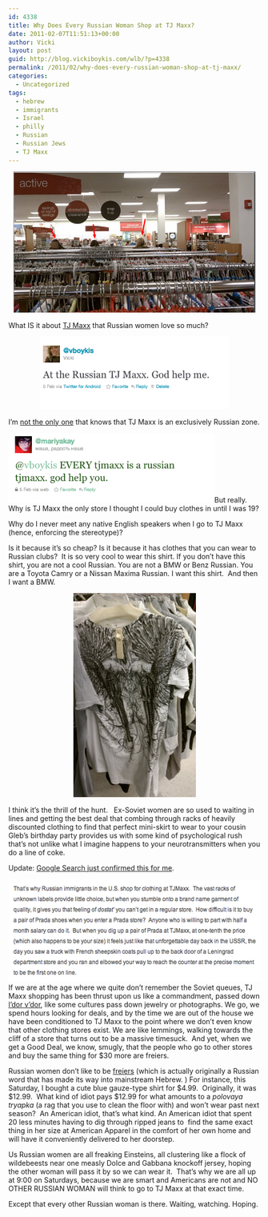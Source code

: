 ```yaml
---
id: 4338
title: Why Does Every Russian Woman Shop at TJ Maxx?
date: 2011-02-07T11:51:13+00:00
author: Vicki
layout: post
guid: http://blog.vickiboykis.com/wlb/?p=4338
permalink: /2011/02/why-does-every-russian-woman-shop-at-tj-maxx/
categories:
  - Uncategorized
tags:
  - hebrew
  - immigrants
  - Israel
  - philly
  - Russian
  - Russian Jews
  - TJ Maxx
---
```

<p style="text-align: center;">
  <a href="https://raw.githubusercontent.com/veekaybee/wlb/gh-pages/assets/images/2011/02/Screen-shot-2011-02-07-at-11.17.21-AM.png"><img class="aligncenter size-full wp-image-4342" title="Screen shot 2011-02-07 at 11.17.21 AM" src="https://raw.githubusercontent.com/veekaybee/wlb/gh-pages/assets/images/2011/02/Screen-shot-2011-02-07-at-11.17.21-AM.png" alt="" width="484" height="282" /></a>
</p>

What IS it about [TJ Maxx](http://corporette.com/2010/11/23/my-visit-to-tj-maxx-hq/) that Russian women love so much?

<p style="text-align: center;">
  <a href="https://raw.githubusercontent.com/veekaybee/wlb/gh-pages/assets/images/2011/02/Screen-shot-2011-02-07-at-11.13.45-AM.png"><img class="aligncenter size-full wp-image-4339" title="Screen shot 2011-02-07 at 11.13.45 AM" src="https://raw.githubusercontent.com/veekaybee/wlb/gh-pages/assets/images/2011/02/Screen-shot-2011-02-07-at-11.13.45-AM.png" alt="" width="378" height="145" /></a>
</p>

I&#8217;m [not the only one](http://twitter.com/#!/mariyakay) that knows that TJ Maxx is an exclusively Russian zone.

<p style="text-align: left;">
  <a href="https://raw.githubusercontent.com/veekaybee/wlb/gh-pages/assets/images/2011/02/Screen-shot-2011-02-07-at-11.14.35-AM.png"><img class="aligncenter size-full wp-image-4340" title="Screen shot 2011-02-07 at 11.14.35 AM" src="https://raw.githubusercontent.com/veekaybee/wlb/gh-pages/assets/images/2011/02/Screen-shot-2011-02-07-at-11.14.35-AM.png" alt="" width="412" height="139" /></a>But really. Why is TJ Maxx the only store I thought I could buy clothes in until I was 19?
</p>

<p style="text-align: left;">
  Why do I never meet any native English speakers when I go to TJ Maxx (hence, enforcing the stereotype)?
</p>

<p style="text-align: left;">
  Is it because it&#8217;s so cheap? Is it because it has clothes that you can wear to Russian clubs?  It is so very cool to wear this shirt. If you don&#8217;t have this shirt, you are not a cool Russian. You are not a BMW or Benz Russian. You are a Toyota Camry or a Nissan Maxima Russian. I want this shirt.  And then I want a BMW.
</p>

<p style="text-align: center;">
  <a href="https://raw.githubusercontent.com/veekaybee/wlb/gh-pages/assets/images/2011/02/wpid-IMAG0586.jpg"><img class="aligncenter size-full wp-image-4343" title="wpid-IMAG0586.jpg" src="https://raw.githubusercontent.com/veekaybee/wlb/gh-pages/assets/images/2011/02/wpid-IMAG0586.jpg" alt="" width="245" height="408" /></a>
</p>

<p style="text-align: left;">
  I think it&#8217;s the thrill of the hunt.   Ex-Soviet women are so used to waiting in lines and getting the best deal that combing through racks of heavily discounted clothing to find that perfect mini-skirt to wear to your cousin Gleb&#8217;s birthday party provides us with some kind of psychological rush that&#8217;s not unlike what I imagine happens to your neurotransmitters when you do a line of coke.
</p>

<p style="text-align: left;">
  Update: <a href="http://elenagorokhova.com/2010/02/28/the-beauty-of-the-russian-verb-dostat/">Google Search just confirmed this for me</a>.
</p>

<p style="text-align: left;">
  <a href="https://raw.githubusercontent.com/veekaybee/wlb/gh-pages/assets/images/2011/02/Screen-shot-2011-02-07-at-11.33.06-AM.png"><img class="aligncenter size-full wp-image-4346" title="Screen shot 2011-02-07 at 11.33.06 AM" src="https://raw.githubusercontent.com/veekaybee/wlb/gh-pages/assets/images/2011/02/Screen-shot-2011-02-07-at-11.33.06-AM.png" alt="" width="545" height="205" /></a>If we are at the age where we quite don&#8217;t remember the Soviet queues, TJ Maxx shopping has been thrust upon us like a commandment, passed down <a href="http://www.kennesaw.edu/arts/flourish/flourish_4-1/flourish_4-1-Ldorvdor.htm">l&#8217;dor v&#8217;dor</a>, like some cultures pass down jewelry or photographs. We go, we spend hours looking for deals, and by the time we are out of the house we have been conditioned to TJ Maxx to the point where we don&#8217;t even know that other clothing stores exist. We are like lemmings, walking towards the cliff of a store that turns out to be a massive timesuck.  And yet, when we get a Good Deal, we know, smugly, that the people who go to other stores and buy the same thing for $30 more are freiers.
</p>

<p style="text-align: left;">
  Russian women don&#8217;t like to be <a href="http://www.haaretz.com/print-edition/opinion/thou-shalt-not-be-a-freier-1.211247">freiers</a> (which is actually originally a Russian word that has made its way into mainstream Hebrew. ) For instance, this Saturday, I bought a cute blue gauze-type shirt for $4.99.  Originally, it was $12.99.  What kind of idiot pays $12.99 for what amounts to a <em>polovaya tryapka</em> (a rag that you use to clean the floor with) and won&#8217;t wear past next season?  An American idiot, that&#8217;s what kind. An American idiot that spent 20 less minutes having to dig through ripped jeans to  find the same exact thing in her size at American Apparel in the comfort of her own home and will have it conveniently delivered to her doorstep.
</p>

<p style="text-align: left;">
  Us Russian women are all freaking Einsteins, all clustering like a flock of wildebeests near one measly Dolce and Gabbana knockoff jersey, hoping the other woman will pass it by so we can wear it.  That&#8217;s why we are all up at 9:00 on Saturdays, because we are smart and Americans are not and NO OTHER RUSSIAN WOMAN will think to go to TJ Maxx at that exact time.
</p>

<p style="text-align: left;">
  Except that every other Russian woman is there. Waiting, watching. Hoping.
</p>

<p style="text-align: left;">
  <p style="text-align: left;">